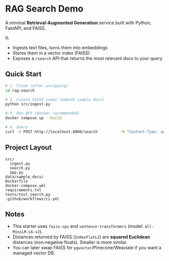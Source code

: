 # RAG Search Demo

A minimal **Retrieval-Augmented Generation** service built with Python, FastAPI, and FAISS.

It:
- Ingests text files, turns them into embeddings
- Stores them in a vector index (FAISS)
- Exposes a `/search` API that returns the most relevant docs to your query

## Quick Start

```bash
# 1. Clone (after unzipping)
cd rag-search

# 2. Create FAISS index (embeds sample docs)
python src/ingest.py

# 3. Run API (Docker recommended)
docker compose up --build

# 4. Query
curl -X POST http://localhost:8000/search          -H "Content-Type: application/json"          -d '{"question":"What is a vector database?"}'
```

## Project Layout
```
src/
  ingest.py
  search.py
  app.py
data/sample_docs/
Dockerfile
docker-compose.yml
requirements.txt
tests/test_search.py
.github/workflows/ci.yml
```

## Notes
- This starter uses `faiss-cpu` and `sentence-transformers` (model: `all-MiniLM-L6-v2`).
- Distances returned by FAISS (`IndexFlatL2`) are **squared Euclidean** distances (non‑negative floats). Smaller is more similar.
- You can later swap FAISS for `pgvector`/Pinecone/Weaviate if you want a managed vector DB.
